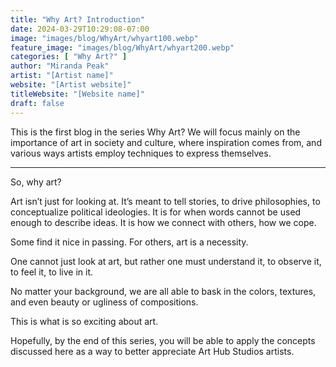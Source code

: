 ```yaml
---
title: "Why Art? Introduction"
date: 2024-03-29T10:29:08-07:00
image: "images/blog/WhyArt/whyart100.webp"
feature_image: "images/blog/WhyArt/whyart200.webp"
categories: [ "Why Art?" ]
author: "Miranda Peak"
artist: "[Artist name]"
website: "[Artist website]"
titleWebsite: "[Website name]"
draft: false
---
```


This is the first blog in the series Why Art? We will focus mainly on the importance of art in society and culture, where inspiration comes from, and various ways artists employ techniques to express themselves.

-------------------------------

So, why art?

Art isn’t just for looking at. It’s meant to tell stories, to drive philosophies, to conceptualize  political ideologies. It is for when words cannot be used enough to describe ideas. It is how we connect with others, how we cope.

Some find it nice in passing. For others, art is a necessity.

One cannot just look at art, but rather one must understand it, to observe it, to feel it, to live in it.

No matter your background, we are all able to bask in the colors, textures, and even beauty or ugliness of compositions.

This is what is so exciting about art.

Hopefully, by the end of this series, you will be able to apply the concepts discussed here as a way to better appreciate Art Hub Studios artists.
